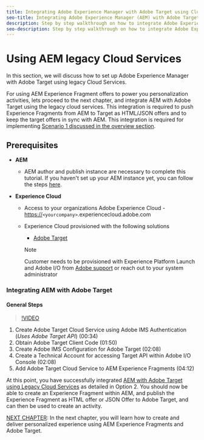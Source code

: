 ```yaml
---
title: Integrating Adobe Experience Manager with Adobe Target using Cloud Services
seo-title: Integrating Adobe Experience Manager (AEM) with Adobe Target using Legacy Cloud Services
description: Step by step walkthrough on how to integrate Adobe Experience Manager (AEM) with Adobe Target using AEM Cloud Service
seo-description: Step by step walkthrough on how to integrate Adobe Experience Manager (AEM) with Adobe Target using AEM Cloud Service
---
```


# Using AEM legacy Cloud Services

In this section, we will discuss how to set up Adobe Experience Manager with Adobe Target using legacy Cloud Services.

For using AEM Experience Fragment offers to power you personalization activities, lets proceed to the next chapter, and integrate AEM with Adobe Target using the legacy cloud services. This integration is required to push Experience Fragments from AEM to Target as HTML/JSON offers and to keep the target offers in sync with AEM. This integration is required for implementing [Scenario 1 discussed in the overview section](./overview.md#personalization-using-aem-experience-fragment).

## Prerequisites

* **AEM**

  * AEM author and publish instance are necessary to complete this tutorial. If you haven't set up your AEM instance yet, you can follow the steps [here](./implementation.md#getting-aem).

* **Experience Cloud**
  * Access to your organizations Adobe Experience Cloud - <https://>`<yourcompany>`.experiencecloud.adobe.com
  * Experience Cloud provisioned with the following solutions
    * [Adobe Target](https://marketing.adobe.com)
  
    >[!NOTE]
    >
    > Customer needs to be provisioned with Experience Platform Launch and Adobe I/O from [Adobe support](https://helpx.adobe.com/contact/enterprise-support.ec.html) or reach out to your system administrator

### Integrating AEM with Adobe Target

#### General Steps

>[!VIDEO](https://video.tv.adobe.com/v/28428?quality=12)

1. Create Adobe Target Cloud Service using Adobe IMS Authentication (*Uses Adobe Target API*) (00:34)
2. Obtain Adobe Target Client Code (01:50)
3. Create Adobe IMS Configuration for Adobe Target (02:08)
4. Create a Technical Account for accessing Target API within Adobe I/O Console (02:08)
5. Add Adobe Target Cloud Service to AEM Experience Fragments (04:12)

At this point, you have successfully integrated [AEM with Adobe Target using Legacy Cloud Services](./using-aem-cloud-services.md#integrating-aem-target-options) as detailed in Option 2. You should now be able to create an Experience Fragment within AEM, and publish the Experience Fragment as HTML offer or JSON Offer to Adobe Target, and can then be used to create an activity.

[NEXT CHAPTER](./personalization-use-case-1.md): In the next chapter, you will learn how to create and deliver personalized experience using AEM Experience Fragments and Adobe Target.

